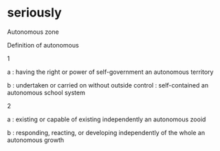 # seriously

Autonomous zone


Definition of autonomous

1 

a : having the right or power of self-government an autonomous territory

b : undertaken or carried on without outside control : self-contained an autonomous school system

2 

a : existing or capable of existing independently an autonomous zooid

b : responding, reacting, or developing independently of the whole an autonomous growth
